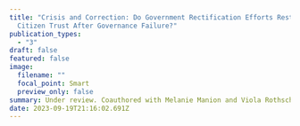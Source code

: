 ```yaml
---
title: "Crisis and Correction: Do Government Rectification Efforts Restore
  Citizen Trust After Governance Failure?"
publication_types:
  - "3"
draft: false
featured: false
image:
  filename: ""
  focal_point: Smart
  preview_only: false
summary: Under review. Coauthored with Melanie Manion and Viola Rothschild.
date: 2023-09-19T21:16:02.691Z
---
```


